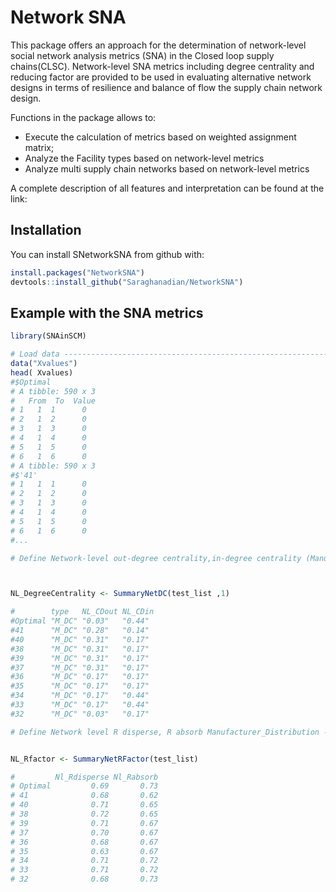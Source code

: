 # Network SNA

This package offers an approach for the determination of network-level social network analysis metrics (SNA) in the Closed loop supply chains(CLSC). Network-level SNA metrics including degree centrality and reducing factor are provided to be used in evaluating alternative network designs in terms of resilience  and balance of flow the supply chain network design. 

Functions in the package allows to:

  - Execute the calculation of metrics based on weighted assignment matrix;
  - Analyze the Facility types based on network-level metrics
  - Analyze multi supply chain networks based on network-level metrics
  



A complete description of all features and  interpretation  can be found at
the link:
<Journalarticle>
  
## Installation

You can install SNetworkSNA from github with:

``` r
install.packages("NetworkSNA")
devtools::install_github("Saraghanadian/NetworkSNA")
```

## Example with the SNA metrics

``` r
library(SNAinSCM)

# Load data ---------------------------------------------------------------------------------
data("Xvalues")
head( Xvalues)
#$Optimal
# A tibble: 590 x 3
#   From  To  Value 
# 1   1  1      0  
# 2   1  2      0   
# 3   1  3      0   
# 4   1  4      0  
# 5   1  5      0  
# 6   1  6      0   
# A tibble: 590 x 3
#$'41'
# 1   1  1      0  
# 2   1  2      0   
# 3   1  3      0   
# 4   1  4      0  
# 5   1  5      0  
# 6   1  6      0 
#...

# Define Network-level out-degree centrality,in-degree centrality (Manufacturers-Distribution centers)-----



NL_DegreeCentrality <- SummaryNetDC(test_list ,1)

#        type   NL_CDout NL_CDin
#Optimal "M_DC" "0.03"   "0.44" 
#41      "M_DC" "0.28"   "0.14" 
#40      "M_DC" "0.31"   "0.17" 
#38      "M_DC" "0.31"   "0.17" 
#39      "M_DC" "0.31"   "0.17" 
#37      "M_DC" "0.31"   "0.17" 
#36      "M_DC" "0.17"   "0.17" 
#35      "M_DC" "0.17"   "0.17" 
#34      "M_DC" "0.17"   "0.44" 
#33      "M_DC" "0.17"   "0.44" 
#32      "M_DC" "0.03"   "0.17" 

# Define Network level R disperse, R absorb Manufacturer_Distribution --------------------------------------


NL_Rfactor <- SummaryNetRFactor(test_list)

#         Nl_Rdisperse Nl_Rabsorb
# Optimal         0.69       0.73
# 41              0.68       0.62
# 40              0.71       0.65
# 38              0.72       0.65
# 39              0.71       0.67
# 37              0.70       0.67
# 36              0.68       0.67
# 35              0.63       0.67
# 34              0.71       0.72
# 33              0.71       0.72
# 32              0.68       0.73
